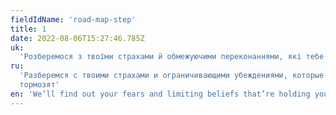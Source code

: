 ```yaml
---
fieldIdName: 'road-map-step'
title: 1
date: 2022-08-06T15:27:46.785Z
uk:
  'Розберемося з твоїми страхами й обмежуючими переконаннями, які тебе гальмують'
ru:
  'Разберемся с твоими страхами и ограничивающими убеждениями, которые тебя
  тормозят'
en: 'We’ll find out your fears and limiting beliefs that’re holding you back'
---
```

